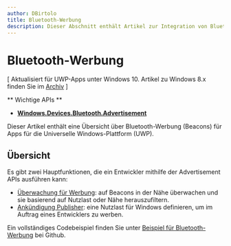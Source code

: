 ```yaml
---
author: DBirtolo
title: Bluetooth-Werbung
description: Dieser Abschnitt enthält Artikel zur Integration von Bluetooth Low Energie-Ankündigungen (LE-Ankündigungen) in Apps für die Universelle Windows-Plattform (UWP) mithilfe der AdvertisementWatcher and AdvertisementPublisher APIs.
---
```


# Bluetooth-Werbung

\[ Aktualisiert für UWP-Apps unter Windows 10. Artikel zu Windows 8.x finden Sie im [Archiv](http://go.microsoft.com/fwlink/p/?linkid=619132) \]

** Wichtige APIs ** 

-   [**Windows.Devices.Bluetooth.Advertisement**](https://msdn.microsoft.com/library/windows/apps/windows.devices.bluetooth.advertisement.aspx)

Dieser Artikel enthält eine Übersicht über Bluetooth-Werbung (Beacons) für Apps für die Universelle Windows-Plattform (UWP).  

## Übersicht

Es gibt zwei Hauptfunktionen, die ein Entwickler mithilfe der Advertisement APIs ausführen kann:

-   [Überwachung für Werbung](https://msdn.microsoft.com/library/windows/apps/windows.devices.bluetooth.advertisement.bluetoothleadvertisementwatcher.aspx): auf Beacons in der Nähe überwachen und sie basierend auf Nutzlast oder Nähe herauszufiltern.  
-   [Ankündigung Publisher](https://msdn.microsoft.com/library/windows/apps/windows.devices.bluetooth.advertisement.bluetoothleadvertisementpublisher.aspx): eine Nutzlast für Windows definieren, um im Auftrag eines Entwicklers zu werben.  

Ein vollständiges Codebeispiel finden Sie unter [Beispiel für Bluetooth-Werbung](http://go.microsoft.com/fwlink/p/?LinkId=619990) bei Github.


<!--HONumber=May16_HO2-->


